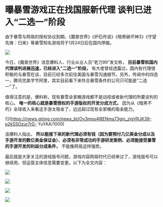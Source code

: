 # 曝暴雪游戏正在找国服新代理 谈判已进入“二选一”阶段

由于暴雪与网易的授权协议到期，《魔兽世界》《炉石传说》《暗黑破坏神3》《守望先锋：归来》等暴雪知名游戏将于1月24日后在国内停服。

![](https://inews.gtimg.com/news_bt/OCPIrjzenIqiPVaMmkefH6H2i2PqqB6VELm1PTjWSOrJIAA/1000)

今日，《魔兽世界》消息爆料人、行业从业人员“老刀99”发文称， **目前暴雪和国内代理谈判进展迅速，已经进入"二选一"阶段，**
有大佬曾经透露过，国内有代理很积极的与暴雪在谈，目前已经多次前往美国与暴雪沟通细节。另外，传闻中的四选一，腾讯完美字节阿里，其实目前看下来符合暴雪条件的公司只可能是“二选一”了。

值得注意的是，爆料称，现有暴雪全家桶游戏都不是动视或者新代理的所要谈判的核心。 **唯一的核心就是暴雪授权的手游版权的开发分成方式，**
因为从《暗黑不朽》全球收入来看这手游太吸金了，远远超过现有全家桶的吸金能力。

![](https://inews.gtimg.com/news_bt/Ov3mps4l8ENma73gjn_zjgVRJK39-p2kSSOzur7rG-
YuYAA/1000)

该爆料人指出，
**所以能接下来的新代理必须有钱（因为要预付几亿美金分成以及手游开发的数亿美金保证金）、必须有非常成功的手游研发案例、必须能接受暴雪的手游开发的利益分成条件，**
不能像网易这样强势。

最后就是大家关注的游戏版号问题，游戏内容网易时代已经审过了，游戏版号可以继续用，但运营主体信息需要变更。以下为全文内容：

![](https://inews.gtimg.com/news_bt/OrFGjUHWH3qdJRBgeR29J4V-z8plDtstFkA9mc6WZEiWIAA/1000)

![](https://inews.gtimg.com/news_bt/OgXYo8eJBmIcTtVm5YG48tbOmpupP1MnkYQR0cu9O3HpYAA/1000)

![](https://inews.gtimg.com/news_bt/Op2QVIM9QqEMXXpMxPvH1lBfyxqmV9qI04y5L7pNRm_W8AA/1000)

![](https://inews.gtimg.com/news_bt/OqyhrsH0fX1fxea42unRoBzwtoB4kD-8DHdDdEoo3T6KsAA/1000)

